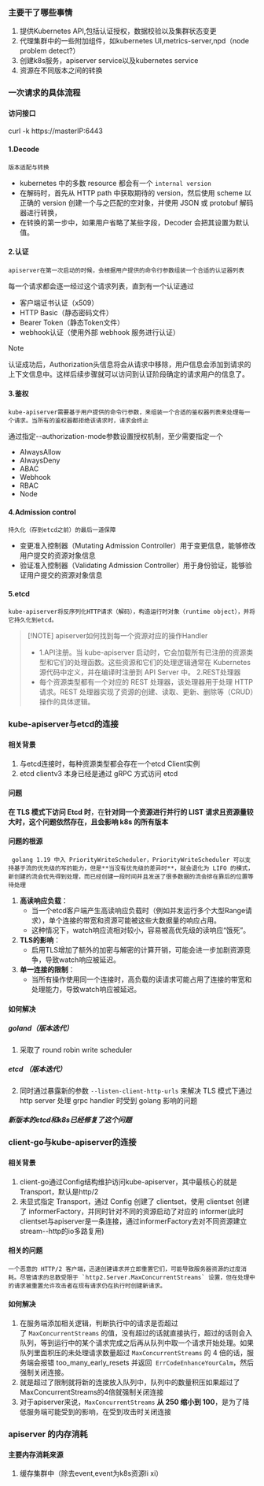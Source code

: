 ### 主要干了哪些事情
1. 提供Kubernetes API,包括认证授权，数据校验以及集群状态变更
2. 代理集群中的一些附加组件，如kubernetes UI,metrics-server,npd（node problem detect?）
3. 创建k8s服务，apiserver service以及kubernetes service
4. 资源在不同版本之间的转换

### 一次请求的具体流程
#### 访问接口
curl -k https://masterIP:6443

#### 1.Decode
	版本适配与转换
- kubernetes 中的多数 resource 都会有一个 `internal version`
- 在解码时，首先从 HTTP path 中获取期待的 version，然后使用 scheme 以正确的 version 创建一个与之匹配的空对象，并使用 JSON 或 protobuf 解码器进行转换，
- 在转换的第一步中，如果用户省略了某些字段，Decoder 会把其设置为默认值。

#### 2.认证
	apiserver在第一次启动的时候，会根据用户提供的命令行参数组装一个合适的认证器列表
   
每一个请求都会逐一经过这个请求列表，直到有一个认证通过
- 客户端证书认证（x509）
- HTTP Basic（静态密码文件）
- Bearer Token（静态Token文件）
- webhook认证（使用外部 webhook 服务进行认证）

> [!NOTE] 
> 认证成功后，Authorization头信息将会从请求中移除，用户信息会添加到请求的上下文信息中。这样后续步骤就可以访问到认证阶段确定的请求用户的信息了。

#### 3.鉴权
	kube-apiserver需要基于用户提供的命令行参数，来组装一个合适的鉴权器列表来处理每一个请求。当所有的鉴权器都拒绝该请求时，请求会终止

通过指定--authorization-mode参数设置授权机制，至少需要指定一个
- AlwaysAllow
- AlwaysDeny
- ABAC
- Webhook
- RBAC
- Node

#### 4.Admission control
	持久化（存到etcd之前）的最后一道保障

- 变更准入控制器（Mutating Admission Controller）用于变更信息，能够修改用户提交的资源对象信息
- 验证准入控制器（Validating Admission Controller）用于身份验证，能够验证用户提交的资源对象信息

#### 5.etcd
	kube-apiserver将反序列化HTTP请求（解码），构造运行时对象（runtime object），并将它持久化到etcd。

> [!NOTE] apiserver如何找到每一个资源对应的操作Handler
>  
> - 1.API注册。当 kube-apiserver 启动时，它会加载所有已注册的资源类型和它们的处理函数。这些资源和它们的处理逻辑通常在 Kubernetes 源代码中定义，并在编译时注册到 API Server 中。
> 2.REST处理器
> - 每个资源类型都有一个对应的 REST 处理器，该处理器用于处理 HTTP 请求。REST 处理器实现了资源的创建、读取、更新、删除等（CRUD）操作的具体逻辑。


### kube-apiserver与etcd的连接
#### 相关背景
1. 与etcd连接时，每种资源类型都会存在一个etcd Client实例
2. etcd clientv3 本身已经是通过 gRPC 方式访问 etcd 
#### 问题
**在 TLS 模式下访问 Etcd 时**，在**针对同一个资源进行并行的 LIST 请求且资源量较大时，这个问题依然存在，且会影响 k8s 的所有版本**
#### 问题的根源
	 golang 1.19 中入 PriorityWriteScheduler，PriorityWriteScheduler 可以支持基于流的优先级的写的能力，但是**当没有优先级的差异时**，就会退化为 LIFO 的模式，新创建的流会优先得到处理，而已经创建一段时间并且发送了很多数据的流会排在靠后的位置等待处理
1. **高读响应负载**：
    - 当一个etcd客户端产生高读响应负载时（例如并发运行多个大型Range请求），单个连接的带宽和资源可能被这些大数据量的响应占用。
    - 这种情况下，watch响应流相对较小，容易被高优先级的读响应“饿死”。
2. **TLS的影响**：
    - 启用TLS增加了额外的加密与解密的计算开销，可能会进一步加剧资源竞争，导致watch响应被延迟。
3. **单一连接的限制**：
    - 当所有操作使用同一个连接时，高负载的读请求可能占用了连接的带宽和处理能力，导致watch响应被延迟。
#### 如何解决
##### goland（版本迭代）
1. 采取了 round robin write scheduler
##### etcd （版本迭代）
2. 同时通过暴露新的参数 `--listen-client-http-urls` 来解决 TLS 模式下通过 http server 处理 grpc handler 时受到 golang 影响的问题
##### 新版本的etcd和k8s已经修复了这个问题

### client-go与kube-apiserver的连接

#### 相关背景
1. client-go通过Config结构维护访问kube-apiserver，其中最核心的就是Transport，默认是http/2
2. 未显式指定 Transport，通过 Config 创建了 clientset，使用 clientset 创建了 informerFactory，并同时针对不同的资源启动了对应的 informer(此时clientset与apiserver是一条连接，通过informerFactory去对不同资源建立stream--http的io多路复用)
#### 相关的问题
	一个恶意的 HTTP/2 客户端，迅速创建请求并立即重置它们，可能导致服务器资源的过度消耗。尽管请求的总数受限于 `http2.Server.MaxConcurrentStreams` 设置，但在处理中的请求被重置允许攻击者在现有请求仍在执行时创建新请求。

#### 如何解决
1. 在服务端添加相关逻辑，判断执行中的请求是否超过了 `MaxConcurrentStreams` 的值，没有超过的话就直接执行，超过的话则会入队列，等到运行中的某个请求完成之后再从队列中取一个请求开始处理。如果队列里面积压的未处理请求数量超过 `MaxConcurrentStreams` 的 4 倍的话，服务端会报错 too_many_early_resets 并返回  `ErrCodeEnhanceYourCalm`，然后强制关闭连接。
2. 就是超过了限制就将新的连接放入队列中，队列中的数量积压如果超过了MaxConcurrentStreams的4倍就强制关闭连接
3. 对于apiserver来说，`MaxConcurrentStreams` **从 250 缩小到 100**，是为了降低服务端可能受到的影响，在受到攻击时关闭连接

### apiserver 的内存消耗
#### 主要内存消耗来源
1. 缓存集群中（除去event,event为k8s资源li xi）